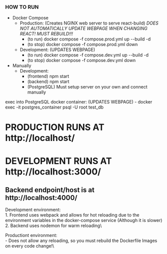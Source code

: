 ### HOW TO RUN
* Docker Compose
    * Production: (Creates NGINX web server to serve react-build)     *DOES NOT AUTOMATICALLY UPDATE WEBPAGE WHEN CHANGING REACT! MUST REBUILD!!!*
        - (to run) docker compose -f compose.prod.yml up --build -d
        - (to stop) docker compose -f compose.prod.yml down
    * Development: (UPDATES WEBPAGE)
        - (to run) docker compose -f compose.dev.yml up --build -d
        - (to stop) docker compose -f compose.dev.yml down
* Manually
    * Development:
        - (frontend) npm start
        - (backend) npm start
        - (PostgreSQL) Must setup server on your own and connect manually

exec into PostgreSQL docker container: (UPDATES WEBPAGE)
    - docker exec -it postgres_container psql -U root test_db

# PRODUCTION RUNS AT http://localhost/
# DEVELOPMENT RUNS AT http://localhost:3000/
## Backend endpoint/host is at http://localhost:4000/



Development environment:\
    1. Frontend uses webpack and allows for hot reloading due to the environment variables in the docker-compose service (Although it is slower)\
    2. Backend uses nodemon for warm reloading\

Productiont environment:\
    - Does not allow any reloading, so you must rebuild the Dockerfile Images on every code change!\